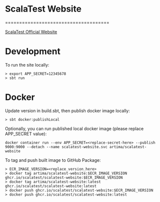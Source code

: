 # ScalaTest Website
=====================================

[ScalaTest Official Website](https://www.scalatest.org) 

# Development

To run the site locally: 

```
> export APP_SECRET=12345678
> sbt run
```

# Docker

Update version in build.sbt, then publish docker image locally: 

```
> sbt docker:publishLocal
```

Optionally, you can run published local docker image (please replace APP_SECRET value): 

```
docker container run --env APP_SECRET=<replace-secret-here> --publish 9000:9000 --detach --name scalatest-website.svc artima/scalatest-website
```

To tag and push built image to GitHub Package:

```
> ECR_IMAGE_VERSION=<replace_version_here>
> docker tag artima/scalatest-website:$ECR_IMAGE_VERSION ghcr.io/scalatest/scalatest-website:$ECR_IMAGE_VERSION
> docker tag artima/scalatest-website:latest ghcr.io/scalatest/scalatest-website:latest
> docker push ghcr.io/scalatest/scalatest-website:$ECR_IMAGE_VERSION
> docker push ghcr.io/scalatest/scalatest-website:latest
```